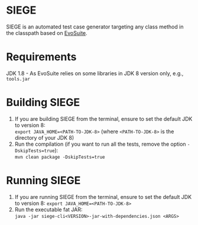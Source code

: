 # SIEGE

SIEGE is an automated test case generator targeting any class method in the classpath based
on [EvoSuite](https://github.com/EvoSuite/evosuite).

# Requirements

JDK 1.8 - As EvoSuite relies on some libraries in JDK 8 version only, e.g., `tools.jar`

# Building SIEGE

1. If you are building SIEGE from the terminal, ensure to set the default JDK to version 8:  
   `export JAVA_HOME=<PATH-TO-JDK-8>` (where `<PATH-TO-JDK-8>` is the directory of your JDK 8)
2. Run the compilation (if you want to run all the tests, remove the option `-DskipTests=true`):  
   `mvn clean package -DskipTests=true`

# Running SIEGE

1. If you are running SIEGE from the terminal, ensure to set the default JDK to version 8:
   `export JAVA_HOME=<PATH-TO-JDK-8>`
2. Run the executable fat JAR:  
   `java -jar siege-cli<VERSION>-jar-with-dependencies.json <ARGS>`